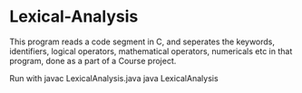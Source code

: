 # Lexical-Analysis
This program reads a code segment in C, and seperates the keywords, identifiers, logical operators, mathematical operators, numericals etc in that program, done as a part of a Course project.

Run with 
javac LexicalAnalysis.java
java LexicalAnalysis
